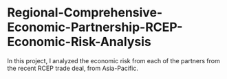 # Regional-Comprehensive-Economic-Partnership-RCEP-Economic-Risk-Analysis
In this project, I analyzed the economic risk from each of the partners from the recent RCEP trade deal, from Asia-Pacific.

